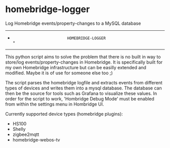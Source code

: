 # homebridge-logger
Log Homebridge events/property-changes to a MySQL database


********************************************************************************
*                             HOMEBRIDGE-LOGGER                                *
********************************************************************************

This python script aims to solve the problem that there is no built in way to store/log events/property-changes in Homebridge. It is specifically built for my own Homebridge infrastructure but can be easilly extended and modified. Maybe it is of use for someone else too ;)

The script parses the homebridge logfile and extracts events from different types of devices and writes them into a mysql database.
The database can then be the source for tools such as Grafana to visualize these
values. In order for the script to work, 'Hombridge Debug Mode' must be enabled from within the settings menu in Hombridge UI.

Currently supported device types (homebridge plugins):
- HS100
- Shelly
- zigbee2mqtt
- homebridge-webos-tv
